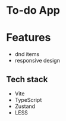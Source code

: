 # To-do App

# Features
- dnd items
- responsive design

## Tech stack
- Vite
- TypeScript
- Zustand
- LESS
